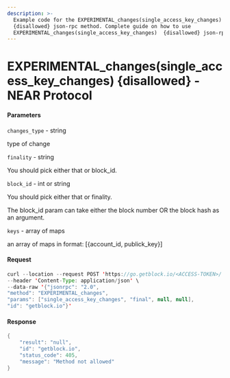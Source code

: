 ```yaml
---
description: >-
  Example code for the EXPERIMENTAL_changes(single_access_key_changes) 
  {disallowed} json-rpc method. Сomplete guide on how to use
  EXPERIMENTAL_changes(single_access_key_changes)  {disallowed} json-rpc
---
```


# EXPERIMENTAL\_changes(single\_access\_key\_changes) {disallowed} - NEAR Protocol

#### Parameters

`changes_type` - string

type of change

`finality` - string

You should pick either that or block\_id.

`block_id` - int or string

You should pick either that or finality.

The block\_id param can take either the block number OR the block hash as an argument.

`keys` - array of maps

an array of maps in format: \[{account\_id, publick\_key}]

#### Request

```java
curl --location --request POST 'https://go.getblock.io/<ACCESS-TOKEN>/' \
--header 'Content-Type: application/json' \ 
--data-raw '{"jsonrpc": "2.0",
"method": "EXPERIMENTAL_changes",
"params": ["single_access_key_changes", "final", null, null],
"id": "getblock.io"}'
```

#### Response

```java
{
    "result": "null",
    "id": "getblock.io",
    "status_code": 405,
    "message": "Method not allowed"
}
```

